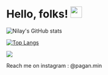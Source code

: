 # Hello, folks! <img src="https://raw.githubusercontent.com/MartinHeinz/MartinHeinz/master/wave.gif" width="30px">


<!--Credits goes to Anuragharza-->
![Nilay's GitHub stats](https://github-readme-stats.vercel.app/api?username=SubstantialCattle5&show_icons=true&theme=dark )

[![Top Langs](https://github-readme-stats.vercel.app/api/top-langs/?username=SubstantialCattle5&theme=dark&layout=compact)](https://github.com/SubstantialCattle5/github-readme-stats)

![](https://komarev.com/ghpvc/?username=SubstantialCatttle5e&color=green)


Reach me on instagram :  @pagan.min 



 

 

 
 


